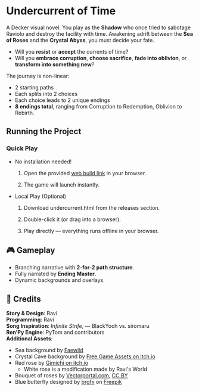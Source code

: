 Undercurrent of Time
====================

A Decker visual novel. You play as the **Shadow** who once tried to sabotage Raviolo and destroy the facility with time. Awakening adrift between the **Sea of Roses** and the **Crystal Abyss**, you must decide your fate.

*   Will you **resist** or **accept** the currents of time?
*   Will you **embrace corruption**, **choose sacrifice**, **fade into oblivion**, or **transform into something new**?
    

The journey is non-linear:

*   2 starting paths
*   Each splits into 2 choices
*   Each choice leads to 2 unique endings
*   **8 endings total**, ranging from Corruption to Redemption, Oblivion to Rebirth.
    
Running the Project
-------------------

### Quick Play

* No installation needed!

    1. Open the provided [web build link](https://ravis-world.github.io/Undercurrent%20Of%20Time/Undercurrent%20of%20Time.html) in your browser.

    2. The game will launch instantly.

* Local Play (Optional)

    1. Download undercurrent.html from the releases section.

    2. Double-click it (or drag into a browser).

    3. Play directly — everything runs offline in your browser.

🎮 Gameplay
-----------

*   Branching narrative with **2-for-2 path structure**.
*   Fully narrated by **Ending Master**.
*   Dynamic backgrounds and overlays.

🙏 Credits
----------

**Story & Design**: Ravi  
**Programming**: Ravi  
**Song Inspiration**: _Infinite Strife,_ — BlackYooh vs. siromaru  
**Ren’Py Engine**: PyTom and contributors  
**Additional Assets**:  
*   Sea background by [Faewild](https://lunarmoonstudios.itch.io/adventure-in-visual-novels)
*   Crystal Cave background by [Free Game Assets on itch.io](https://free-game-assets.itch.io/free-crystal-cave-pixel-art-backgrounds)
*   Red rose by [Gimichi on itch.io](https://gimichi.itch.io/flower-and-herb)
    *   White rose is a modification made by Ravi's World
* Bouquet of roses by [Vectorportal.com](https://www.vectorportal.com), [CC BY](https://creativecommons.org/licenses/by/4.0/)
* Blue butterfly designed by [brgfx](https://www.freepik.com/author/brgfx) on [Freepik](https://www.freepik.com/)
